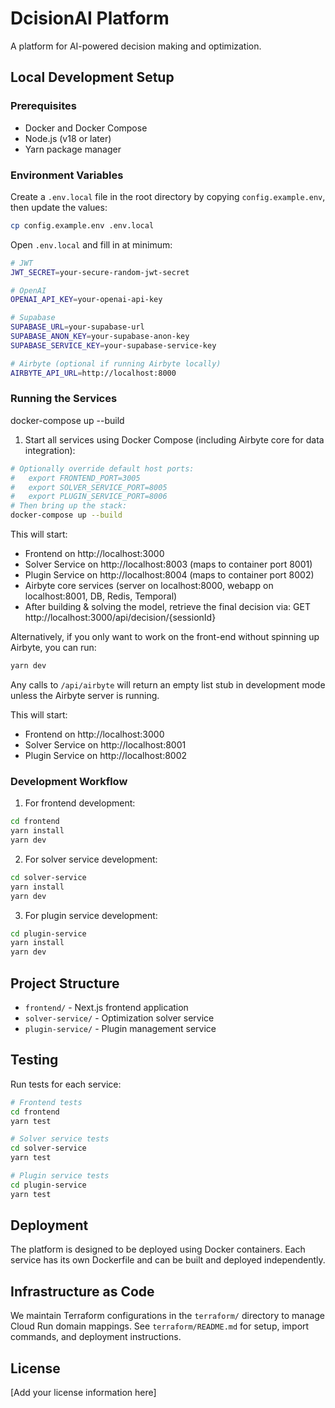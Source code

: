 # DcisionAI Platform

A platform for AI-powered decision making and optimization.

## Local Development Setup

### Prerequisites
- Docker and Docker Compose
- Node.js (v18 or later)
- Yarn package manager

### Environment Variables
Create a `.env.local` file in the root directory by copying `config.example.env`, then update the values:
```bash
cp config.example.env .env.local
```
Open `.env.local` and fill in at minimum:
```bash
# JWT
JWT_SECRET=your-secure-random-jwt-secret

# OpenAI
OPENAI_API_KEY=your-openai-api-key

# Supabase
SUPABASE_URL=your-supabase-url
SUPABASE_ANON_KEY=your-supabase-anon-key
SUPABASE_SERVICE_KEY=your-supabase-service-key

# Airbyte (optional if running Airbyte locally)
AIRBYTE_API_URL=http://localhost:8000
```

### Running the Services
docker-compose up --build
1. Start all services using Docker Compose (including Airbyte core for data integration):
```bash
# Optionally override default host ports:
#   export FRONTEND_PORT=3005
#   export SOLVER_SERVICE_PORT=8005
#   export PLUGIN_SERVICE_PORT=8006
# Then bring up the stack:
docker-compose up --build
```
This will start:
  - Frontend on http://localhost:3000
  - Solver Service on http://localhost:8003 (maps to container port 8001)
  - Plugin Service on http://localhost:8004 (maps to container port 8002)
  - Airbyte core services (server on localhost:8000, webapp on localhost:8001, DB, Redis, Temporal)
  - After building & solving the model, retrieve the final decision via:
    GET http://localhost:3000/api/decision/{sessionId}

Alternatively, if you only want to work on the front-end without spinning up Airbyte, you can run:
```bash
yarn dev
```
Any calls to `/api/airbyte` will return an empty list stub in development mode unless the Airbyte server is running.

This will start:
- Frontend on http://localhost:3000
- Solver Service on http://localhost:8001
- Plugin Service on http://localhost:8002

### Development Workflow
1. For frontend development:
```bash
cd frontend
yarn install
yarn dev
```

2. For solver service development:
```bash
cd solver-service
yarn install
yarn dev
```

3. For plugin service development:
```bash
cd plugin-service
yarn install
yarn dev
```

## Project Structure
- `frontend/` - Next.js frontend application
- `solver-service/` - Optimization solver service
- `plugin-service/` - Plugin management service

## Testing
Run tests for each service:
```bash
# Frontend tests
cd frontend
yarn test

# Solver service tests
cd solver-service
yarn test

# Plugin service tests
cd plugin-service
yarn test
```

## Deployment
The platform is designed to be deployed using Docker containers. Each service has its own Dockerfile and can be built and deployed independently.

## Infrastructure as Code

We maintain Terraform configurations in the `terraform/` directory to manage Cloud Run domain mappings. See `terraform/README.md` for setup, import commands, and deployment instructions.

## License
[Add your license information here]
